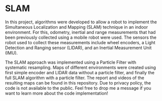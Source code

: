 # SLAM

In this project, algorithms were developed to allow a robot to implement the Simultaneous Localization and Mapping (SLAM) technique in an indoor environment. For this, odometry, inertial and range measurements that had been previously collected using a mobile robot were used. The sensors the robot used to collect these measurements include wheel encoders, a Light Detection and Ranging sensor (LIDAR), and an Inertial Measurement Unit (IMU).

The SLAM approach was implemented using a Particle Filter with systematic resampling. Maps of different environments were created using first simple encoder and LIDAR data without a particle filter, and finally the full SLAM algorithm with a particle filter. The report and videos of the resulting maps can be found in this repository. Due to privacy policy, the code is not available to the public. Feel free to drop me a message if you want to learn more about the code implementation! 
